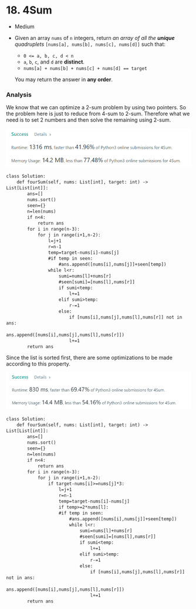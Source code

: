 # 18. 4Sum

* Medium
*   Given an array `nums` of `n` integers, return _an array of all the **unique** quadruplets_ `[nums[a], nums[b], nums[c], nums[d]]` such that:

    * `0 <= a, b, c, d < n`
    * `a`, `b`, `c`, and `d` are **distinct**.
    * `nums[a] + nums[b] + nums[c] + nums[d] == target`

    You may return the answer in **any order**.

### Analysis

We know that we can optimize a 2-sum problem by using two pointers. So the problem here is just to reduce from 4-sum to 2-sum. Therefore what we need is to set 2 numbers and then solve the remaining using 2-sum.&#x20;

![](<../../../../.gitbook/assets/image (68).png>)

```
class Solution:
    def fourSum(self, nums: List[int], target: int) -> List[List[int]]:
        ans=[]
        nums.sort()
        seen={}
        n=len(nums)
        if n<4:
            return ans
        for i in range(n-3):
            for j in range(i+1,n-2):
                l=j+1
                r=n-1
                temp=target-nums[i]-nums[j]
                #if temp in seen:
                    #ans.append([nums[i],nums[j]]+seen[temp])
                while l<r:
                    sumi=nums[l]+nums[r]
                    #seen[sumi]=[nums[l],nums[r]]
                    if sumi<temp:
                        l+=1
                    elif sumi>temp:
                        r-=1
                    else:
                        if [nums[i],nums[j],nums[l],nums[r]] not in ans:
                            ans.append([nums[i],nums[j],nums[l],nums[r]])
                        l+=1
        return ans
```

Since the list is sorted first, there are some optimizations to be made according to this property.&#x20;

![](<../../../../.gitbook/assets/image (197).png>)

```
class Solution:
    def fourSum(self, nums: List[int], target: int) -> List[List[int]]:
        ans=[]
        nums.sort()
        seen={}
        n=len(nums)
        if n<4:
            return ans
        for i in range(n-3):
            for j in range(i+1,n-2):
                if target-nums[i]>=nums[j]*3:
                    l=j+1
                    r=n-1
                    temp=target-nums[i]-nums[j]
                    if temp>=2*nums[l]:
                    #if temp in seen:
                        #ans.append([nums[i],nums[j]]+seen[temp])
                        while l<r:
                            sumi=nums[l]+nums[r]
                            #seen[sumi]=[nums[l],nums[r]]
                            if sumi<temp:
                                l+=1
                            elif sumi>temp:
                                r-=1
                            else:
                                if [nums[i],nums[j],nums[l],nums[r]] not in ans:
                                    ans.append([nums[i],nums[j],nums[l],nums[r]])
                                l+=1
        return ans
```
